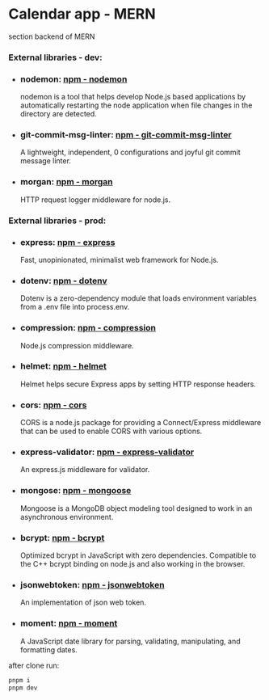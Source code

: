 # Calendar app - MERN

section backend of MERN

### External libraries - dev:

- ### nodemon: [npm - nodemon](https://www.npmjs.com/package/nodemon)
  nodemon is a tool that helps develop Node.js based applications by automatically restarting the node application when file changes in the directory are detected.
- ### git-commit-msg-linter: [npm - git-commit-msg-linter](https://www.npmjs.com/package/git-commit-msg-linter)
  A lightweight, independent, 0 configurations and joyful git commit message linter.
- ### morgan: [npm - morgan](https://www.npmjs.com/package/morgan)
  HTTP request logger middleware for node.js.

### External libraries - prod:

- ### express: [npm - express](https://www.npmjs.com/package/express)
  Fast, unopinionated, minimalist web framework for Node.js.
- ### dotenv: [npm - dotenv](https://www.npmjs.com/package/dotenv)
  Dotenv is a zero-dependency module that loads environment variables from a .env file into process.env.
- ### compression: [npm - compression](https://www.npmjs.com/package/compression)
  Node.js compression middleware.
- ### helmet: [npm - helmet](https://www.npmjs.com/package/helmet)
  Helmet helps secure Express apps by setting HTTP response headers.
- ### cors: [npm - cors](https://www.npmjs.com/package/cors)
  CORS is a node.js package for providing a Connect/Express middleware that can be used to enable CORS with various options.
- ### express-validator: [npm - express-validator](https://www.npmjs.com/package/express-validator)
  An express.js middleware for validator.
- ### mongose: [npm - mongoose](https://www.npmjs.com/package/mongoose)
  Mongoose is a MongoDB object modeling tool designed to work in an asynchronous environment.
- ### bcrypt: [npm - bcrypt](https://www.npmjs.com/package/bcryptjs)
  Optimized bcrypt in JavaScript with zero dependencies. Compatible to the C++ bcrypt binding on node.js and also working in the browser.
- ### jsonwebtoken: [npm - jsonwebtoken](https://www.npmjs.com/package/jsonwebtoken)
  An implementation of json web token.
- ### moment: [npm - moment](https://www.npmjs.com/package/moment)
  A JavaScript date library for parsing, validating, manipulating, and formatting dates.

after clone run:

```sh
pnpm i
pnpm dev
```
